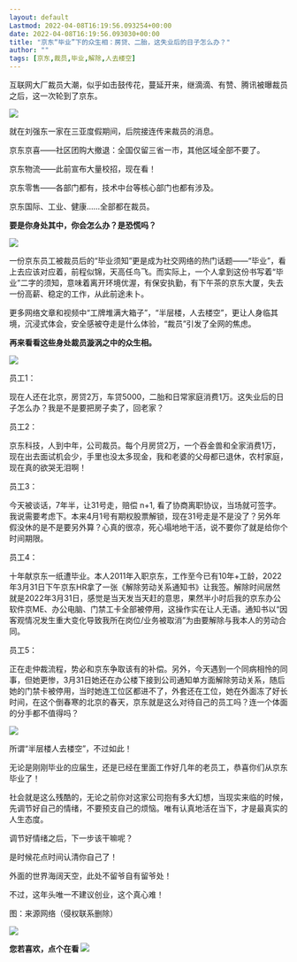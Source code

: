 ```yaml
---
layout: default
Lastmod: 2022-04-08T16:19:56.093254+00:00
date: 2022-04-08T16:19:56.093030+00:00
title: "京东“毕业”下的众生相：房贷、二胎，这失业后的日子怎么办？"
author: ""
tags: [京东,裁员,毕业,解除,人去楼空]
---
```


互联网大厂裁员大潮，似乎如击鼓传花，蔓延开来，继滴滴、有赞、腾讯被曝裁员之后，这一次轮到了京东。

![](https://images.weserv.nl/?url=https%3A//mmbiz.qpic.cn/mmbiz_png/ibSAdichKSlw1Gd1Jxy44qrD29qam4KJGDfnFia2VSpm8lpEaPtSLzNkAia3Y6ZVR9wA6btptj186CO27g5yY45LLg/640%3Fwx_fmt%3Dpng)

就在刘强东一家在三亚度假期间，后院接连传来裁员的消息。

京东京喜——社区团购大撤退：全国仅留三省一市，其他区域全部不要了。

京东物流——此前宣布大量校招，现在看！

京东零售——各部门都有，技术中台等核心部门也都有涉及。

京东国际、工业、健康……全部都在裁员。

**要是你身处其中，你会怎么办？是恐慌吗？**

![](https://images.weserv.nl/?url=https%3A//mmbiz.qpic.cn/mmbiz_jpg/ibSAdichKSlw1Gd1Jxy44qrD29qam4KJGDgkB084A0EIsDhCEeSc2mMJWXTc0z91w8GxFlXwogkSPcs9VQt6tdKw/640%3Fwx_fmt%3Djpeg)

一份京东员工被裁员后的“毕业须知”更是成为社交网络的热门话题——“毕业”，看上去应该对应着，前程似锦，天高任鸟飞。而实际上，一个人拿到这份书写着“毕业”二字的须知，意味着离开环境优渥，有保安执勤，有下午茶的京东大厦，失去一份高薪、稳定的工作，从此前途未卜。

更多网络文章和视频中“工牌堆满大箱子”，“半层楼，人去楼空”，更让人身临其境，沉浸式体会，安全感被夺走是什么体验，“裁员”引发了全网的焦虑。

**再来看看这些身处裁员漩涡之中的众生相。**

![](https://images.weserv.nl/?url=https%3A//mmbiz.qpic.cn/mmbiz_jpg/ibSAdichKSlw1Gd1Jxy44qrD29qam4KJGD4Zuq7iaxic3l08ny9rFeV5PRNMzhnMDkiaecJRPzpngJ9OicTpGAFEULfw/640%3Fwx_fmt%3Djpeg)

员工1：

现在人还在北京，房贷2万，车贷5000，二胎和日常家庭消费1万。这失业后的日子怎么办？我是不是要把房子卖了，回老家？

员工2：

京东科技，人到中年，公司裁员。每个月房贷2万，一个吞金兽和全家消费1万，现在出去面试机会少，手里也没太多现金，我和老婆的父母都已退休，农村家庭，现在真的欲哭无泪啊！

员工3：

今天被谈话，7年半，让31号走，赔偿 n+1, 看了协商离职协议，当场就可签字。我说需要考虑下。本来4月1号有期权股票解锁，现在31号走是不是没了？另外年假没休的是不是要另外算？心真的很凉，死心塌地地干活，说不要你了就是给你个时间期限。

员工4：

十年献京东一纸遭毕业。本人2011年入职京东，工作至今已有10年+工龄，2022年3月31日下午京东HR拿了一张《解除劳动关系通知书》让我签。解除时间居然就是2022年3月31日，感觉是当天发当天赶的意思，果然半小时后我的京东办公软件京ME、办公电脑、门禁工卡全部被停用，这操作实在让人无语。通知书以“因客观情况发生重大变化导致我所在岗位/业务被取消”为由要解除与我本人的劳动合同。

员工5：

正在走仲裁流程，势必和京东争取该有的补偿。另外，今天遇到一个同病相怜的同事，但她更惨，3月31日她还在办公楼下接到公司通知单方面解除劳动关系，随后她的门禁卡被停用，当时她连工位区都进不了，外套还在工位，她在外面冻了好长时间，在这个倒春寒的北京的春天，京东就是这么对待自己的员工吗？连一个体面的分手都不值得吗？

![](https://images.weserv.nl/?url=https%3A//mmbiz.qpic.cn/mmbiz_jpg/ibSAdichKSlw1Gd1Jxy44qrD29qam4KJGDYoJ5SMerpv0UhtibWvDkaGePPN2VJzjgTultNDVuFriauYXic1odNrxiaA/640%3Fwx_fmt%3Djpeg)

所谓“半层楼人去楼空”，不过如此！

无论是刚刚毕业的应届生，还是已经在里面工作好几年的老员工，恭喜你们从京东毕业了！

社会就是这么残酷的，无论之前你对这家公司抱有多大幻想，当现实来临的时候，先调节好自己的情绪，不要预支自己的烦恼。唯有认真地活在当下，才是最真实的人生态度。

调节好情绪之后，下一步该干嘛呢？

是时候花点时间认清你自己了！

外面的世界海阔天空，此处不留爷自有留爷处！

不过，这年头唯一不建议创业，这个真心难！

图：来源网络（侵权联系删除）

![](https://images.weserv.nl/?url=https%3A//mmbiz.qpic.cn/mmbiz_png/xoeD49dSibCtmhQOibN6uM74fV1jDxBgSffBbhgPBg6nY5lwiaygYGvaEVK5JgbnQRUacQxkicPIK0gcnaOnOfPoSg/640%3Fwx_fmt%3Dpng)

**您若喜欢，点个****在看**** ******![](https://images.weserv.nl/?url=https%3A//mmbiz.qpic.cn/mmbiz_gif/mMOFNZLJiaiaVz8lK2YrXibH3DTX8UNysHaickn29LzDMrZlyPpiczEdiaRNIJ5Fq0Oguiagy1J72vQicsDFdvfgsWsooA/640%3Fwx_fmt%3Dgif)********

